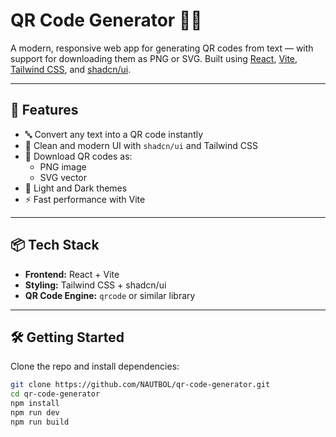 # QR Code Generator 🧾✨

A modern, responsive web app for generating QR codes from text — with support for downloading them as PNG or SVG. Built using [React](https://react.dev/), [Vite](https://vitejs.dev/), [Tailwind CSS](https://tailwindcss.com/), and [shadcn/ui](https://ui.shadcn.com/).

---

## 🚀 Features

- 🔤 Convert any text into a QR code instantly
- 🎨 Clean and modern UI with `shadcn/ui` and Tailwind CSS
- 💾 Download QR codes as:
  - PNG image
  - SVG vector
- 🌙 Light and Dark themes
- ⚡ Fast performance with Vite

---

## 📦 Tech Stack

- **Frontend:** React + Vite  
- **Styling:** Tailwind CSS + shadcn/ui  
- **QR Code Engine:** `qrcode` or similar library

---

## 🛠️ Getting Started

Clone the repo and install dependencies:

```bash
git clone https://github.com/NAUTBOL/qr-code-generator.git
cd qr-code-generator
npm install
npm run dev
npm run build
```
